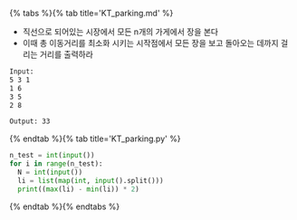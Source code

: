 {% tabs %}{% tab title='KT_parking.md' %}

* 직선으로 되어있는 시장에서 모든 n개의 가게에서 장을 본다
* 이때 총 이동거리를 최소화 시키는 시작점에서 모든 장을 보고 돌아오는 데까지 걸리는 거리를 출력하라

```txt
Input:
5 3 1
1 6
3 5
2 8

Output: 33
```

{% endtab %}{% tab title='KT_parking.py' %}

```py
n_test = int(input())
for i in range(n_test):
  N = int(input())
  li = list(map(int, input().split()))
  print((max(li) - min(li)) * 2)
```

{% endtab %}{% endtabs %}
